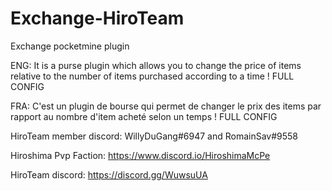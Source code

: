 # Exchange-HiroTeam
Exchange pocketmine plugin

ENG: It is a purse plugin which allows you to change the price of items relative to the number of items purchased according to a time ! FULL CONFIG

FRA: C'est un plugin de bourse qui permet de changer le prix des items par rapport au nombre d'item acheté selon un temps ! FULL CONFIG

HiroTeam member discord: WillyDuGang#6947 and RomainSav#9558

Hiroshima Pvp Faction: https://www.discord.io/HiroshimaMcPe 

HiroTeam discord: https://discord.gg/WuwsuUA 
